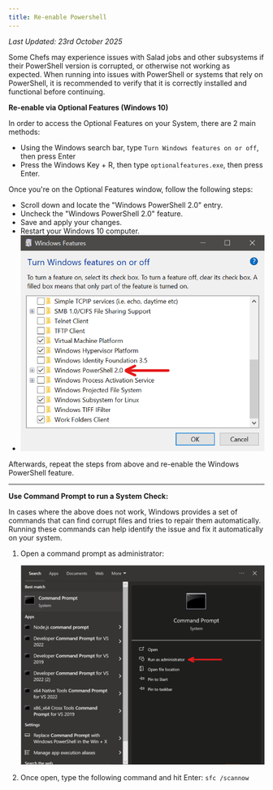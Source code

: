 ```yaml
---
title: Re-enable Powershell
---
```


_Last Updated: 23rd October 2025_

Some Chefs may experience issues with Salad jobs and other subsystems if their PowerShell version is corrupted, or
otherwise not working as expected. When running into issues with PowerShell or systems that rely on PowerShell, it is
recommended to verify that it is correctly installed and functional before continuing.

**Re-enable via Optional Features (Windows 10)**

In order to access the Optional Features on your System, there are 2 main methods:

- Using the Windows search bar, type `Turn Windows features on or off`, then press Enter
- Press the Windows Key + R, then type `optionalfeatures.exe`, then press Enter.

Once you're on the Optional Features window, follow the following steps:

- Scroll down and locate the "Windows PowerShell 2.0" entry.
- Uncheck the "Windows PowerShell 2.0" feature.
- Save and apply your changes.
- Restart your Windows 10 computer.
- ![Screenshot showing Windows Powershell 2.0 options in Windows Features](../../../../content/images/troubleshooting/pc-configuration/re-enable-powershell-1.png)

Afterwards, repeat the steps from above and re-enable the Windows PowerShell feature.

---

**Use Command Prompt to run a System Check:**

In cases where the above does not work, Windows provides a set of commands that can find corrupt files and tries to
repair them automatically. Running these commands can help identify the issue and fix it automatically on your system.

1. Open a command prompt as administrator:

   ![Screenshot showing how to open Command Prompt as admin](../../../../content/images/troubleshooting/pc-configuration/re-enable-powershell-2.png)

2. Once open, type the following command and hit Enter: `sfc /scannow`
